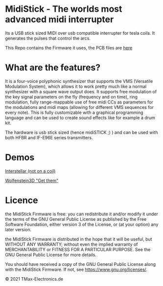 # MidiStick - The worlds most advanced midi interrupter
Its a USB stick sized MIDI over usb compatible interrupter for tesla coils.
It generates the pulses that control the arcs.

This Repo contains the Firmware it uses, the PCB files are [here](https://github.com/TMaxElectronics/MidiStick_PCB)

# What are the features?
It is a four-voice polyphonic synthesizer that supports the VMS (Versatile Modulation System), which allows it to work pretty much like a normal synthesizer with a square wave output does. It supports free modulation of the key signal parameters on the fly (frequency and on time), ring modulation, fully range-mappable use of free midi CCs as parameters for the modulations and midi maps (allowing for different VMS sequences for every note). This is fully customizable with a graphical programming language and can be used to create sound effects like for example a drum kit.

The hardware is usb stick sized (hence midiSTICK ;) ) and can be used with both HFBR and IF-E96E series transmitters.

# Demos
[Interstellar (not on a coil)](https://www.youtube.com/watch?v=0Vgpq6Ak368)

[Wolfenstein3D "Get them"](https://www.youtube.com/watch?v=vgn3wJFKzwE)

# Licence
the MidiStick Firmware is free: you can redistribute it and/or modify
it under the terms of the GNU General Public License as published by
the Free Software Foundation, either version 3 of the License, or
(at your option) any later version.

the MidiStick Firmware is distributed in the hope that it will be useful,
but WITHOUT ANY WARRANTY; without even the implied warranty of
MERCHANTABILITY or FITNESS FOR A PARTICULAR PURPOSE.  See the
GNU General Public License for more details.

You should have received a copy of the GNU General Public License
along with the MidiStick Firmware.  If not, see <https://www.gnu.org/licenses/>.

&copy; 2021 TMax-Electronics.de
